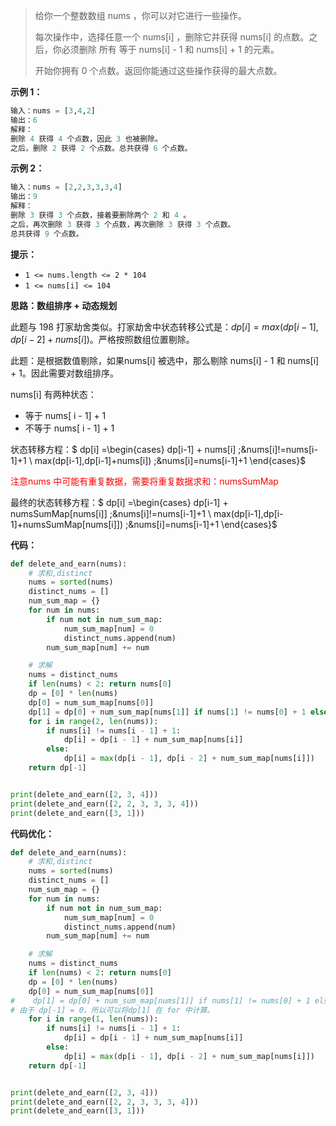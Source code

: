 > 给你一个整数数组 nums ，你可以对它进行一些操作。
>
> 每次操作中，选择任意一个 nums[i] ，删除它并获得 nums[i] 的点数。之后，你必须删除 所有 等于 nums[i] - 1 和 nums[i] + 1 的元素。
>
> 开始你拥有 0 个点数。返回你能通过这些操作获得的最大点数。

**示例 1：**

```python
输入：nums = [3,4,2]
输出：6
解释：
删除 4 获得 4 个点数，因此 3 也被删除。
之后，删除 2 获得 2 个点数。总共获得 6 个点数。
```



**示例 2：**

```python
输入：nums = [2,2,3,3,3,4]
输出：9
解释：
删除 3 获得 3 个点数，接着要删除两个 2 和 4 。
之后，再次删除 3 获得 3 个点数，再次删除 3 获得 3 个点数。
总共获得 9 个点数。
```

**提示：**

- `1 <= nums.length <= 2 * 104`
- `1 <= nums[i] <= 104`



**思路：数组排序 + 动态规划**

此题与 198 打家劫舍类似。打家劫舍中状态转移公式是：$dp[i]=max(dp[i-1], dp[i-2] + nums[i])$。严格按照数组位置剔除。

此题：是根据数值剔除，如果nums[i] 被选中，那么剔除 nums[i] - 1 和 nums[i] + 1。因此需要对数组排序。

nums[i] 有两种状态：

- 等于 nums[ i - 1] + 1 
- 不等于 nums[ i - 1] + 1

状态转移方程：$ dp[i] =\begin{cases} dp[i-1] + nums[i] ;&nums[i]!=nums[i-1]+1 \\ max(dp[i-1],dp[i-1]+nums[i]) ;&nums[i]=nums[i-1]+1 \end{cases}$​

<font color=red>注意nums 中可能有重复数据，需要将重复数据求和：numsSumMap</font>

最终的状态转移方程：$ dp[i] =\begin{cases} dp[i-1] + numsSumMap[nums[i]] ;&nums[i]!=nums[i-1]+1 \\ max(dp[i-1],dp[i-1]+numsSumMap[nums[i]]) ;&nums[i]=nums[i-1]+1 \end{cases}$

**代码：**

```python
def delete_and_earn(nums):
    # 求和,distinct
    nums = sorted(nums)
    distinct_nums = []
    num_sum_map = {}
    for num in nums:
        if num not in num_sum_map:
            num_sum_map[num] = 0
            distinct_nums.append(num)
        num_sum_map[num] += num

    # 求解
    nums = distinct_nums
    if len(nums) < 2: return nums[0]
    dp = [0] * len(nums)
    dp[0] = num_sum_map[nums[0]]
    dp[1] = dp[0] + num_sum_map[nums[1]] if nums[1] != nums[0] + 1 else max(dp[0], num_sum_map[nums[1]])
    for i in range(2, len(nums)):
        if nums[i] != nums[i - 1] + 1:
            dp[i] = dp[i - 1] + num_sum_map[nums[i]]
        else:
            dp[i] = max(dp[i - 1], dp[i - 2] + num_sum_map[nums[i]])
    return dp[-1]


print(delete_and_earn([2, 3, 4]))
print(delete_and_earn([2, 2, 3, 3, 3, 4]))
print(delete_and_earn([3, 1]))
```



**代码优化：**

```python
def delete_and_earn(nums):
    # 求和,distinct
    nums = sorted(nums)
    distinct_nums = []
    num_sum_map = {}
    for num in nums:
        if num not in num_sum_map:
            num_sum_map[num] = 0
            distinct_nums.append(num)
        num_sum_map[num] += num

    # 求解
    nums = distinct_nums
    if len(nums) < 2: return nums[0]
    dp = [0] * len(nums)
    dp[0] = num_sum_map[nums[0]]
#    dp[1] = dp[0] + num_sum_map[nums[1]] if nums[1] != nums[0] + 1 else max(dp[0], num_sum_map[nums[1]])
# 由于 dp[-1] = 0，所以可以将dp[1] 在 for 中计算。 
    for i in range(1, len(nums)):
        if nums[i] != nums[i - 1] + 1:
            dp[i] = dp[i - 1] + num_sum_map[nums[i]]
        else:
            dp[i] = max(dp[i - 1], dp[i - 2] + num_sum_map[nums[i]])
    return dp[-1]


print(delete_and_earn([2, 3, 4]))
print(delete_and_earn([2, 2, 3, 3, 3, 4]))
print(delete_and_earn([3, 1]))
```

